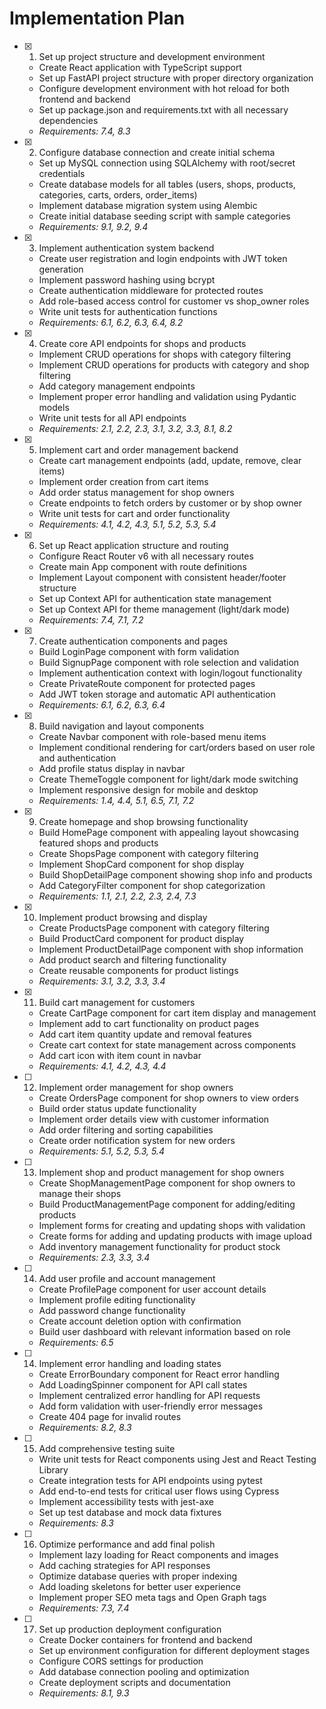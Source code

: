 # Implementation Plan

- [x] 1. Set up project structure and development environment













  - Create React application with TypeScript support
  - Set up FastAPI project structure with proper directory organization
  - Configure development environment with hot reload for both frontend and backend
  - Set up package.json and requirements.txt with all necessary dependencies
  - _Requirements: 7.4, 8.3_

- [x] 2. Configure database connection and create initial schema






  - Set up MySQL connection using SQLAlchemy with root/secret credentials
  - Create database models for all tables (users, shops, products, categories, carts, orders, order_items)
  - Implement database migration system using Alembic
  - Create initial database seeding script with sample categories
  - _Requirements: 9.1, 9.2, 9.4_

- [x] 3. Implement authentication system backend






  - Create user registration and login endpoints with JWT token generation
  - Implement password hashing using bcrypt
  - Create authentication middleware for protected routes
  - Add role-based access control for customer vs shop_owner roles
  - Write unit tests for authentication functions
  - _Requirements: 6.1, 6.2, 6.3, 6.4, 8.2_

- [x] 4. Create core API endpoints for shops and products






  - Implement CRUD operations for shops with category filtering
  - Implement CRUD operations for products with category and shop filtering
  - Add category management endpoints
  - Implement proper error handling and validation using Pydantic models
  - Write unit tests for all API endpoints
  - _Requirements: 2.1, 2.2, 2.3, 3.1, 3.2, 3.3, 8.1, 8.2_

- [x] 5. Implement cart and order management backend






  - Create cart management endpoints (add, update, remove, clear items)
  - Implement order creation from cart items
  - Add order status management for shop owners
  - Create endpoints to fetch orders by customer or by shop owner
  - Write unit tests for cart and order functionality
  - _Requirements: 4.1, 4.2, 4.3, 5.1, 5.2, 5.3, 5.4_

- [x] 6. Set up React application structure and routing





  - Configure React Router v6 with all necessary routes
  - Create main App component with route definitions
  - Implement Layout component with consistent header/footer structure
  - Set up Context API for authentication state management
  - Set up Context API for theme management (light/dark mode)
  - _Requirements: 7.4, 7.1, 7.2_

- [x] 7. Create authentication components and pages











  - Build LoginPage component with form validation
  - Build SignupPage component with role selection and validation
  - Implement authentication context with login/logout functionality
  - Create PrivateRoute component for protected pages
  - Add JWT token storage and automatic API authentication
  - _Requirements: 6.1, 6.2, 6.3, 6.4_

- [x] 8. Build navigation and layout components








  - Create Navbar component with role-based menu items
  - Implement conditional rendering for cart/orders based on user role and authentication
  - Add profile status display in navbar
  - Create ThemeToggle component for light/dark mode switching
  - Implement responsive design for mobile and desktop
  - _Requirements: 1.4, 4.4, 5.1, 6.5, 7.1, 7.2_

- [x] 9. Create homepage and shop browsing functionality














  - Build HomePage component with appealing layout showcasing featured shops and products
  - Create ShopsPage component with category filtering
  - Implement ShopCard component for shop display
  - Build ShopDetailPage component showing shop info and products
  - Add CategoryFilter component for shop categorization
  - _Requirements: 1.1, 2.1, 2.2, 2.3, 2.4, 7.3_

- [x] 10. Implement product browsing and display






  - Create ProductsPage component with category filtering
  - Build ProductCard component for product display
  - Implement ProductDetailPage component with shop information
  - Add product search and filtering functionality
  - Create reusable components for product listings
  - _Requirements: 3.1, 3.2, 3.3, 3.4_

- [x] 11. Build cart management for customers





  - Create CartPage component for cart item display and management
  - Implement add to cart functionality on product pages
  - Add cart item quantity update and removal features
  - Create cart context for state management across components
  - Add cart icon with item count in navbar
  - _Requirements: 4.1, 4.2, 4.3, 4.4_

- [ ] 12. Implement order management for shop owners
  - Create OrdersPage component for shop owners to view orders
  - Build order status update functionality
  - Implement order details view with customer information
  - Add order filtering and sorting capabilities
  - Create order notification system for new orders
  - _Requirements: 5.1, 5.2, 5.3, 5.4_

- [ ] 13. Implement shop and product management for shop owners
  - Create ShopManagementPage component for shop owners to manage their shops
  - Build ProductManagementPage component for adding/editing products
  - Implement forms for creating and updating shops with validation
  - Create forms for adding and updating products with image upload
  - Add inventory management functionality for product stock
  - _Requirements: 2.3, 3.3, 3.4_

- [ ] 14. Add user profile and account management
  - Create ProfilePage component for user account details
  - Implement profile editing functionality
  - Add password change functionality
  - Create account deletion option with confirmation
  - Build user dashboard with relevant information based on role
  - _Requirements: 6.5_

- [ ] 14. Implement error handling and loading states
  - Create ErrorBoundary component for React error handling
  - Add LoadingSpinner component for API call states
  - Implement centralized error handling for API requests
  - Add form validation with user-friendly error messages
  - Create 404 page for invalid routes
  - _Requirements: 8.2, 8.3_

- [ ] 15. Add comprehensive testing suite
  - Write unit tests for React components using Jest and React Testing Library
  - Create integration tests for API endpoints using pytest
  - Add end-to-end tests for critical user flows using Cypress
  - Implement accessibility tests with jest-axe
  - Set up test database and mock data fixtures
  - _Requirements: 8.3_

- [ ] 16. Optimize performance and add final polish
  - Implement lazy loading for React components and images
  - Add caching strategies for API responses
  - Optimize database queries with proper indexing
  - Add loading skeletons for better user experience
  - Implement proper SEO meta tags and Open Graph tags
  - _Requirements: 7.3, 7.4_

- [ ] 17. Set up production deployment configuration
  - Create Docker containers for frontend and backend
  - Set up environment configuration for different deployment stages
  - Configure CORS settings for production
  - Add database connection pooling and optimization
  - Create deployment scripts and documentation
  - _Requirements: 8.1, 9.3_